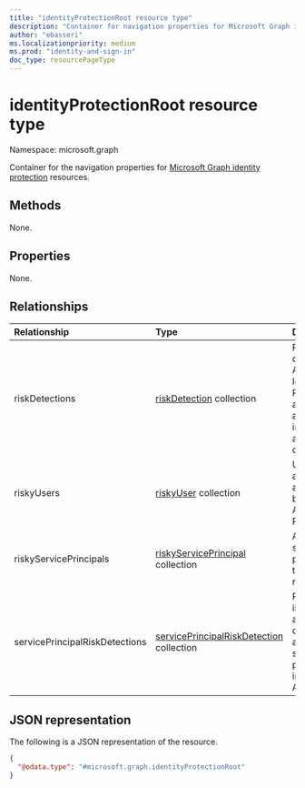 ```yaml
---
title: "identityProtectionRoot resource type"
description: "Container for navigation properties for Microsoft Graph identity protection resources."
author: "ebasseri"
ms.localizationpriority: medium
ms.prod: "identity-and-sign-in"
doc_type: resourcePageType
---
```


# identityProtectionRoot resource type

Namespace: microsoft.graph

Container for the navigation properties for [Microsoft Graph identity protection](identityprotection-overview.md) resources.

## Methods

None.

## Properties

None.

## Relationships
|Relationship|Type|Description|
|:---|:---|:---|
|riskDetections|[riskDetection](../resources/riskdetection.md) collection| Risk detection in Azure AD Identity Protection and the associated information about the detection.|
|riskyUsers|[riskyUser](../resources/riskyuser.md) collection|Users that are flagged as at-risk by Azure AD Identity Protection. |
|riskyServicePrincipals| [riskyServicePrincipal](riskyserviceprincipal.md) collection | Azure AD service principals that are at risk. |
|servicePrincipalRiskDetections| [servicePrincipalRiskDetection](serviceprincipalriskdetection.md) collection | Represents information about detected at-risk service principals in an Azure AD tenant.|

## JSON representation
The following is a JSON representation of the resource.
<!-- {
  "blockType": "resource",
  "keyProperty": "id",
  "@odata.type": "microsoft.graph.identityProtectionRoot",
  "openType": false
}
-->
``` json
{
  "@odata.type": "#microsoft.graph.identityProtectionRoot"
}
```

